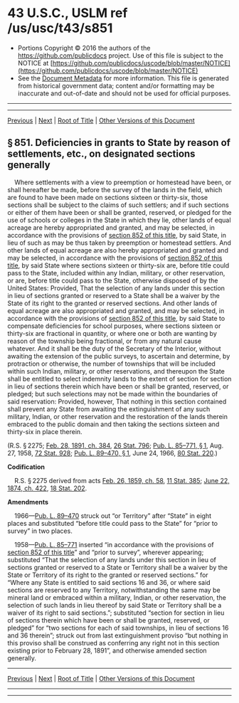 ---
---

# 43 U.S.C., USLM ref /us/usc/t43/s851

* Portions Copyright © 2016 the authors of the https://github.com/publicdocs project.
  Use of this file is subject to the NOTICE at [https://github.com/publicdocs/uscode/blob/master/NOTICE](https://github.com/publicdocs/uscode/blob/master/NOTICE)
* See the [Document Metadata](././../../../..//README.md) for more information.
  This file is generated from historical government data; content and/or formatting may be inaccurate and out-of-date and should not be used for official purposes.

----------
----------

[Previous](./../../../..//us/usc/t43/ch20/m__us_usc_t43_ch20.md) | [Next](./../../../..//us/usc/t43/ch20/m__us_usc_t43_s852.md) | [Root of Title](./../../../../) | [Other Versions of this Document](https://publicdocs.github.io/go/links?ns=uslm&ref=%2Fus%2Fusc%2Ft43%2Fs851)

## § 851. Deficiencies in grants to State by reason of settlements, etc., on designated sections generally

    Where settlements with a view to preemption or homestead have been, or shall hereafter be made, before the survey of the lands in the field, which are found to have been made on sections sixteen or thirty-six, those sections shall be subject to the claims of such settlers; and if such sections or either of them have been or shall be granted, reserved, or pledged for the use of schools or colleges in the State in which they lie, other lands of equal acreage are hereby appropriated and granted, and may be selected, in accordance with the provisions of [section 852 of this title][/us/usc/t43/s852], by said State, in lieu of such as may be thus taken by preemption or homestead settlers. And other lands of equal acreage are also hereby appropriated and granted and may be selected, in accordance with the provisions of [section 852 of this title][/us/usc/t43/s852], by said State where sections sixteen or thirty-six are, before title could pass to the State, included within any Indian, military, or other reservation, or are, before title could pass to the State, otherwise disposed of by the United States: Provided, That the selection of any lands under this section in lieu of sections granted or reserved to a State shall be a waiver by the State of its right to the granted or reserved sections. And other lands of equal acreage are also appropriated and granted, and may be selected, in accordance with the provisions of [section 852 of this title][/us/usc/t43/s852], by said State to compensate deficiencies for school purposes, where sections sixteen or thirty-six are fractional in quantity, or where one or both are wanting by reason of the township being fractional, or from any natural cause whatever. And it shall be the duty of the Secretary of the Interior, without awaiting the extension of the public surveys, to ascertain and determine, by protraction or otherwise, the number of townships that will be included within such Indian, military, or other reservations, and thereupon the State shall be entitled to select indemnity lands to the extent of section for section in lieu of sections therein which have been or shall be granted, reserved, or pledged; but such selections may not be made within the boundaries of said reservation: Provided, however, That nothing in this section contained shall prevent any State from awaiting the extinguishment of any such military, Indian, or other reservation and the restoration of the lands therein embraced to the public domain and then taking the sections sixteen and thirty-six in place therein.

(R.S. § 2275; [Feb. 28, 1891, ch. 384][/us/act/1891-02-28/ch384], [26 Stat. 796][/us/stat/26/796]; [Pub. L. 85–771, § 1][/us/pl/85/771/s1], Aug. 27, 1958, [72 Stat. 928][/us/stat/72/928]; [Pub. L. 89–470, § 1][/us/pl/89/470/s1], June 24, 1966, [80 Stat. 220][/us/stat/80/220].)

 __Codification__ 

    R.S. § 2275 derived from acts [Feb. 26, 1859, ch. 58][/us/act/1859-02-26/ch58], [11 Stat. 385][/us/stat/11/385]; [June 22, 1874, ch. 422][/us/act/1874-06-22/ch422], [18 Stat. 202][/us/stat/18/202].

 __Amendments__ 

    1966—[Pub. L. 89–470][/us/pl/89/470] struck out “or Territory” after “State” in eight places and substituted “before title could pass to the State” for “prior to survey” in two places.

    1958—[Pub. L. 85–771][/us/pl/85/771] inserted “in accordance with the provisions of [section 852 of this title][/us/usc/t43/s852]” and “prior to survey”, wherever appearing; substituted “That the selection of any lands under this section in lieu of sections granted or reserved to a State or Territory shall be a waiver by the State or Territory of its right to the granted or reserved sections.” for “Where any State is entitled to said sections 16 and 36, or where said sections are reserved to any Territory, notwithstanding the same may be mineral land or embraced within a military, Indian, or other reservation, the selection of such lands in lieu thereof by said State or Territory shall be a waiver of its right to said sections.”; substituted “section for section in lieu of sections therein which have been or shall be granted, reserved, or pledged” for “two sections for each of said townships, in lieu of sections 16 and 36 therein”; struck out from last extinguishment proviso “but nothing in this proviso shall be construed as conferring any right not in this section existing prior to February 28, 1891”, and otherwise amended section generally.

----------

[Previous](./../../../..//us/usc/t43/ch20/m__us_usc_t43_ch20.md) | [Next](./../../../..//us/usc/t43/ch20/m__us_usc_t43_s852.md) | [Root of Title](./../../../../) | [Other Versions of this Document](https://publicdocs.github.io/go/links?ns=uslm&ref=%2Fus%2Fusc%2Ft43%2Fs851)

----------
----------

[/us/usc/t43/s852]: https://publicdocs.github.io/go/links?ns=uslm&ref=%2Fus%2Fusc%2Ft43%2Fs852
[/us/usc/t43/s852]: https://publicdocs.github.io/go/links?ns=uslm&ref=%2Fus%2Fusc%2Ft43%2Fs852
[/us/usc/t43/s852]: https://publicdocs.github.io/go/links?ns=uslm&ref=%2Fus%2Fusc%2Ft43%2Fs852
[/us/act/1891-02-28/ch384]: https://publicdocs.github.io/go/links?ns=uslm&ref=%2Fus%2Fact%2F1891-02-28%2Fch384
[/us/stat/26/796]: https://publicdocs.github.io/go/links?ns=uslm&ref=%2Fus%2Fstat%2F26%2F796
[/us/pl/85/771/s1]: https://publicdocs.github.io/go/links?ns=uslm&ref=%2Fus%2Fpl%2F85%2F771%2Fs1
[/us/stat/72/928]: https://publicdocs.github.io/go/links?ns=uslm&ref=%2Fus%2Fstat%2F72%2F928
[/us/pl/89/470/s1]: https://publicdocs.github.io/go/links?ns=uslm&ref=%2Fus%2Fpl%2F89%2F470%2Fs1
[/us/stat/80/220]: https://publicdocs.github.io/go/links?ns=uslm&ref=%2Fus%2Fstat%2F80%2F220
[/us/act/1859-02-26/ch58]: https://publicdocs.github.io/go/links?ns=uslm&ref=%2Fus%2Fact%2F1859-02-26%2Fch58
[/us/stat/11/385]: https://publicdocs.github.io/go/links?ns=uslm&ref=%2Fus%2Fstat%2F11%2F385
[/us/act/1874-06-22/ch422]: https://publicdocs.github.io/go/links?ns=uslm&ref=%2Fus%2Fact%2F1874-06-22%2Fch422
[/us/stat/18/202]: https://publicdocs.github.io/go/links?ns=uslm&ref=%2Fus%2Fstat%2F18%2F202
[/us/pl/89/470]: https://publicdocs.github.io/go/links?ns=uslm&ref=%2Fus%2Fpl%2F89%2F470
[/us/pl/85/771]: https://publicdocs.github.io/go/links?ns=uslm&ref=%2Fus%2Fpl%2F85%2F771
[/us/usc/t43/s852]: https://publicdocs.github.io/go/links?ns=uslm&ref=%2Fus%2Fusc%2Ft43%2Fs852


